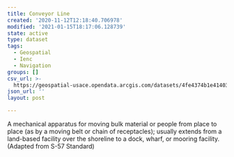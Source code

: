 ```yaml
---
title: Conveyor Line
created: '2020-11-12T12:18:40.706978'
modified: '2021-01-15T18:17:06.128739'
state: active
type: dataset
tags:
  - Geospatial
  - Ienc
  - Navigation
groups: []
csv_url: >-
  https://geospatial-usace.opendata.arcgis.com/datasets/4fe4374b1e41403097d0604b53f738ad_0.csv?outSR=%7B%22latestWkid%22%3A4326%2C%22wkid%22%3A4326%7D
json_url: ''
layout: post

---
```

A mechanical apparatus for moving bulk material or people from place to place (as by a moving belt or chain of receptacles); usually extends from a land-based facility over the shoreline to a dock, wharf, or mooring facility. (Adapted from S-57 Standard)
